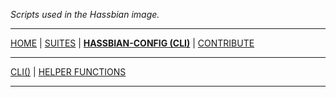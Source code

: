 _Scripts used in the Hassbian image._

***

[HOME](/) | [SUITES](/suites) | [**HASSBIAN-CONFIG (CLI)**](/cli) | [CONTRIBUTE](/contribute)

***

[CLI()](/cli/cli) | [HELPER FUNCTIONS](/cli/helpers)

***
